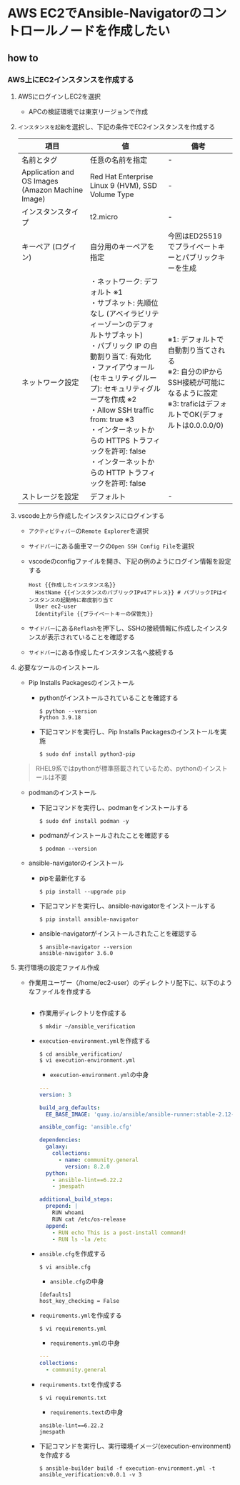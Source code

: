 # AWS EC2でAnsible-Navigatorのコントロールノードを作成したい

## how to 

### AWS上にEC2インスタンスを作成する

1. AWSにログインしEC2を選択

    - APCの検証環境では東京リージョンで作成

2. `インスタンスを起動`を選択し、下記の条件でEC2インスタンスを作成する

    | 項目                                               | 値                                                                                                                                                                                                                                                       | 備考                                                                                           |
    |--------------------------------------------------|---------------------------------------------------------------------------------------------------------------------------------------------------------------------------------------------------------------------------------------------------------|----------------------------------------------------------------------------------------------|
    | 名前とタグ                                            | 任意の名前を指定                                                                                                                                                                                                                                                | -                                                                                            |
    | Application and OS Images (Amazon Machine Image) | Red Hat Enterprise Linux 9 (HVM), SSD Volume Type                                                                                                                                                                                                       | -                                                                                            |
    | インスタンスタイプ                                        | t2.micro                                                                                                                                                                                                                                                | -                                                                                            |
    | キーペア (ログイン)                                      | 自分用のキーペアを指定                                                                                                                                                                                                                                             | 今回はED25519でプライベートキーとパブリックキーを生成                                                               |
    | ネットワーク設定                                         | ・ネットワーク: デフォルト ※1<br/>・サブネット: 先順位なし (アベイラビリティーゾーンのデフォルトサブネット)<br/>・パブリック IP の自動割り当て: 有効化<br/>・ファイアウォール (セキュリティグループ): セキュリティグループを作成 ※2<br/>・Allow SSH traffic from: true ※3<br/>・インターネットからの HTTPS トラフィックを許可: false<br/>・インターネットからの HTTP トラフィックを許可: false | ※1: デフォルトで自動割り当てされる<br/>※2: 自分のIPからSSH接続が可能になるように設定<br/>※3: traficはデフォルトでOK(デフォルトは0.0.0.0/0) |
    | ストレージを設定                                         | デフォルト                                                                                                                                                                                                                                                   | -                                                                                            |

3. vscode上から作成したインスタンスにログインする

    - `アクティビティバー`の`Remote Explorer`を選択
    - `サイドバー`にある歯車マークの`Open SSH Config File`を選択
    - vscodeのconfigファイルを開き、下記の例のようにログイン情報を設定する
        ```text
        Host {{作成したインスタンス名}}
          HostName {{インスタンスのパブリックIPv4アドレス}} # パブリックIPはインスタンスの起動時に都度割り当て
          User ec2-user
          IdentityFile {{プライベートキーの保管先}}
        ```

    - `サイドバー`にある`Reflash`を押下し、SSHの接続情報に作成したインスタンスが表示されていることを確認する
    - `サイドバー`にある作成したインスタンス名へ接続する

4. 必要なツールのインストール

    - Pip Installs Packagesのインストール
        - pythonがインストールされていることを確認する

            ```console
            $ python --version
            Python 3.9.18
            ```

        - 下記コマンドを実行し、Pip Installs Packagesのインストールを実施

            ```console
            $ sudo dnf install python3-pip
            ```

    > RHEL9系ではpythonが標準搭載されているため、pythonのインストールは不要

    - podmanのインストール
        - 下記コマンドを実行し、podmanをインストールする

            ```console
            $ sudo dnf install podman -y
            ```

        - podmanがインストールされたことを確認する

            ```console
            $ podman --version
            ```

    - ansible-navigatorのインストール
        - pipを最新化する

            ```console
            $ pip install --upgrade pip
            ```

        - 下記コマンドを実行し、ansible-navigatorをインストールする

            ```console
            $ pip install ansible-navigator
            ```

        - ansible-navigatorがインストールされたことを確認する

            ```console
            $ ansible-navigator --version
            ansible-navigator 3.6.0
            ```

5.  実行環境の設定ファイル作成

    - 作業用ユーザー（/home/ec2-user）のディレクトリ配下に、以下のようなファイルを作成する
      ```text
      ```

      - 作業用ディレクトリを作成する

          ```console
          $ mkdir ~/ansible_verification
          ```
      - `execution-environment.yml`を作成する

          ```console
          $ cd ansible_verification/
          $ vi execution-environment.yml
          ```

          - `execution-environment.yml`の中身

          ```yml
          ---
          version: 3

          build_arg_defaults:
            EE_BASE_IMAGE: 'quay.io/ansible/ansible-runner:stable-2.12-latest'

          ansible_config: 'ansible.cfg'

          dependencies:
            galaxy:
              collections:
                - name: community.general
                  version: 8.2.0
            python:
              - ansible-lint==6.22.2
              - jmespath

          additional_build_steps:
            prepend: |
              RUN whoami
              RUN cat /etc/os-release
            append:
              - RUN echo This is a post-install command!
              - RUN ls -la /etc
          ```

      - `ansible.cfg`を作成する

          ```console
          $ vi ansible.cfg
          ```

          - `ansible.cfg`の中身

          ```text
          [defaults]
          host_key_checking = False
          ```

      - `requirements.yml`を作成する

          ```console
          $ vi requirements.yml
          ```

          - `requirements.yml`の中身

          ```yml
          ---
          collections:
            - community.general
          ```

      - `requirements.txt`を作成する

          ```console
          $ vi requirements.txt
          ```

          - `requirements.text`の中身

          ```text
          ansible-lint==6.22.2
          jmespath
          ```

      - 下記コマンドを実行し、実行環境イメージ(execution-environment)を作成する

        ```console
        $ ansible-builder build -f execution-environment.yml -t ansible_verification:v0.0.1 -v 3
        ```
